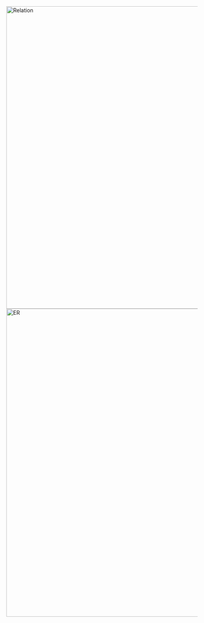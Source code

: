 <img width="1520" height="796" alt="Relation" src="https://github.com/user-attachments/assets/44e1ced2-16a8-4f1f-a2c2-e189f692c7b9" />



<img width="1403" height="811" alt="ER" src="https://github.com/user-attachments/assets/6481072a-50ce-4cc3-a38c-22375a379259" />
